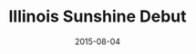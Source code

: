 ---
layout: post
categories: 
- talk
title: "Illinois Sunshine Debut"
location: "Summit for Action & Civic Reform"
date: 2015-08-04
image: /images/talks/ilsunshine-launch.jpg
description: "I helped debut the new <a href='http://illinoissunshine.org'>Illinois Sunshine</a> website, which DataMade built for the Illinois Campaign for Political Reform, at <a href='www.1871.com'>1871</a>. Later that day, we demoed the website at the <a href='http://chihacknight.org/events/2015/08/04/illinois-sunshine.html'>Chi Hack Night</a>."
link: https://chihacknight.org/events/2015/08/04/illinois-sunshine.html
featured: false
published: true
---